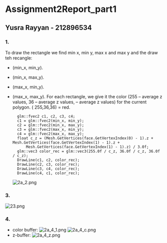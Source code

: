 # Assignment2Report_part1
## Yusra Rayyan - 212896534  
### 1.
To draw the rectangle we find min x, min y, max x and max y and the draw teh recangle:
- (min_x, min_y).
- (min_x, max_y).
- (max_x, min_y).
- (max_x, max_y).
For each rectangle, we give it the color 
(255 – average z values, 36  – average z values,  – average z values) for the current polygon.
( 255,36,36) = red.

        glm::fvec2 c1, c2, c3, c4;
		c1 = glm::fvec2(min_x, min_y);
		c2 = glm::fvec2(min_x, max_y);
		c3 = glm::fvec2(max_x, min_y);
		c4 = glm::fvec2(max_x, max_y);
		float c_z = (Mesh.GetVertices(face.GetVertexIndex(0) - 1).z + Mesh.GetVertices(face.GetVertexIndex(1) - 1).z +
			Mesh.GetVertices(face.GetVertexIndex(1) - 1).z) / 3.0f;
		glm::vec3 color_rec = glm::vec3(255.0f / c_z, 36.0f / c_z, 36.0f / c_z);
		DrawLine(c1, c2, color_rec);
		DrawLine(c2, c3, color_rec);
		DrawLine(c3, c4, color_rec);
		DrawLine(c4, c1, color_rec);
	![2a_2.png](https://ams03pap003files.storage.live.com/y4mxJ3ghPLbWdhjBP0f_1CN1zm8YDZujTBaCSn1AaWzdO2om3hVldkWKo5Hjd6gQTw3LgyOQJQJtDzTEoi9jCemvWjaUR2uFcXDOuwFfrcGqMa8R7HWoYwglriEcIpCZaRSTnKm892R3ev2Z97yU2vA7RD3Auinvi3PvQk62XnWZg3E7O8ljgmUErjpnBZHihnh?width=1280&height=748&cropmode=none)

### 3. 
![23.png](https://ams03pap003files.storage.live.com/y4mrd2UrXBzzwA5VEEFWJfSVYEo2not90ctUUjOcFGJCp0kjy9Yi6ADyf8OQVU0cvAasYIRrWVWzmCkxhKH8ays0Y0pyy6cOr3mirf1F-u19YQ2IhUzed4W9HDYUXFRXN7PjjgA1Qc2Ml9W2IUPhuXs5Z3jmPT3wtNG72-LAh-HwYm11soxE7XPRa-CwwKlDDdY?width=1281&height=759&cropmode=none)
### 4. 
* color buffer:
![2a_4_1.png](https://ams03pap003files.storage.live.com/y4mFxLk-7e4fjUO0ldhSjWrUFfuVwh_20d7lseDqVHhcSot15KLH9E_kSYB5ou0xM_ZS4WoJmHy5z4gKhF1SDCGm7Yt-KKoAOikF2G7EPMUw3-dMNOsR77hsGCMr6wzRC4V_hee1YEOJa4qbcs6Z0Mhmnl6O0uwN65u3I9Zcm2d_ydSrc5coUn-ZVEfLHKc8E9J?width=1278&height=756&cropmode=none)
![2a_4_c.png](https://ams03pap003files.storage.live.com/y4m2-EuE5m60ZrUYGd8DJx7zs_foA_x6_fl9zlDlzYoENTbIPBE-lzFvygjnA0lzx3bXORB37sjBOz1N8ZwHY5cuRS-EP1RGE7TuZ3uTlUBldWZgANbZXS6gGl247Tlb7uQT6nC_v3lCE4igIl5BJlj777nGakXoE8PfjtDLFN5MBr7mDMC2vYkjAoJWB2bR4f5?width=1282&height=756&cropmode=none)
* z-buffer: 
![2a_4_z.png](https://ams03pap003files.storage.live.com/y4m1xxDgQoS54rs8sy41ato3HoKU_AOYwdGvQbepI_WWp1HvCAINIjFEtAaMoqz-aLvePcguzl_yfXvcQTscQ90ieoU4Waa9iSyLQOg8PNQ0BVuXjkw2EmGeVwLXXCoqro_3AzuYTRu_X_pk4b6JczNyAOSZVR-bVAOmcnifqFD5fsjX92p1R_q01Q1ofOUjz31?width=1284&height=764&cropmode=none)